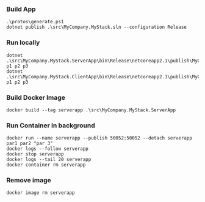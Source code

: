 ### Build App

```
.\protos\generate.ps1
dotnet publish .\src\MyCompany.MyStack.sln --configuration Release
```

### Run locally

```
dotnet .\src\MyCompany.MyStack.ServerApp\bin\Release\netcoreapp2.1\publish\MyCompany.MyStack.ServerApp.dll p1 p2 p3
dotnet .\src\MyCompany.MyStack.ClientApp\bin\Release\netcoreapp2.1\publish\MyCompany.MyStack.ClientApp.dll p1 p2 p3
```

### Build Docker Image

```
docker build --tag serverapp .\src\MyCompany.MyStack.ServerApp
```

### Run Container in background

```
docker run --name serverapp --publish 50052:50052 --detach serverapp par1 par2 "par 3"
docker logs --follow serverapp
docker stop serverapp
docker logs --tail 20 serverapp
docker container rm serverapp
```

### Remove image

```
docker image rm serverapp
```
